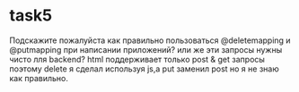 # task5
Подскажите пожалуйста как правильно пользоваться @deletemapping и @putmapping при написании приложений? или же эти запросы нужны чисто лля backend?
html поддерживает только post & get запросы поэтому delete я сделал используя js,а put заменил post но я не знаю как правильно.
